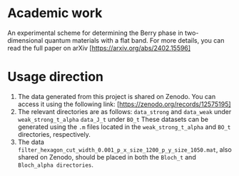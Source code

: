 # Academic work
An experimental scheme for determining the Berry phase in two-dimensional quantum materials with a flat band. For more details, you can read the full paper on arXiv [https://arxiv.org/abs/2402.15596]

# Usage direction
1. The data generated from this project is shared on Zenodo. You can access it using the following link: [https://zenodo.org/records/12575195]
2. The relevant directories are as follows:
   `data_strong` and `data_weak` under `weak_strong_t_alpha`
   `data_J_t` under `BO_t`
   These datasets can be generated using the `.m` files located in the `weak_strong_t_alpha` and `BO_t` directories, respectively.
3. The data `filter_hexagon_cut_width_0.001_p_x_size_1200_p_y_size_1050.mat`, also shared on Zenodo, should be placed in both the `Bloch_t` and `Bloch_alpha directories`.


